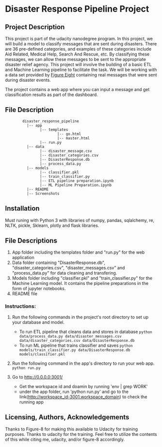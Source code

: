# Disaster Response Pipeline Project

## Project Description
This project is part of the udacity nanodegree program.
In this project, we will build a model to classify messages that are sent during disasters. There are 36 pre-defined categories, and examples of these categories include Aid Related, Medical Help, Search And Rescue, etc. By classifying these messages, we can allow these messages to be sent to the appropriate disaster relief agency. This project will involve the building of a basic ETL and Machine Learning pipeline to facilitate the task. We will be working with a data set provided by [Figure Eight](https://www.figure-eight.com/) containing real messages that were sent during disaster events.

The project contains a web app where you can input a message and get classification results as part of the dashboard.

## File Description
~~~~~~~
        disaster_response_pipeline
          |-- app
                |-- templates
                        |-- go.html
                        |-- master.html
                |-- run.py
          |-- data
                |-- disaster_message.csv
                |-- disaster_categories.csv
                |-- DisasterResponse.db
                |-- process_data.py
          |-- models
                |-- classifier.pkl
                |-- train_classifier.py
                |-- ETL pipeline preparation.ipynb
                |-- ML Pipeline Preparation.ipynb
          |-- README
          |-- Screenshots
~~~~~~~

## Installation
Must runing with Python 3 with libraries of numpy, pandas, sqlalchemy, re, NLTK, pickle, Sklearn, plotly and flask libraries.

## File Descriptions
1. App folder including the templates folder and "run.py" for the web application
2. Data folder containing "DisasterResponse.db", "disaster_categories.csv", "disaster_messages.csv" and "process_data.py" for data cleaning and transfering.
3. Models folder including "classifier.pkl" and "train_classifier.py" for the Machine Learning model. It contains the pipeline preparations in the form of jupyter notebooks.
4. README file



### Instructions:
1. Run the following commands in the project's root directory to set up your database and model.

    - To run ETL pipeline that cleans data and stores in database
        `python data/process_data.py data/disaster_messages.csv data/disaster_categories.csv data/DisasterResponse.db`
    - To run ML pipeline that trains classifier and saves
        `python models/train_classifier.py data/DisasterResponse.db models/classifier.pkl`

2. Run the following command in the app's directory to run your web app.
    `python run.py`

3. Go to http://0.0.0.0:3001/
    - Get the workspace id and doamin by running 'env | grep WORK'
    - under the app folder, run 'python run.py' and go to the link(http://workspace_id-3001.workspace_domain) to check the running app

## Licensing, Authors, Acknowledgements
Thanks to Figure-8 for making this available to Udacity for training purposes. Thanks to udacity for the training. Feel free to utilize the contents of this while citing me, udacity, and/or figure-8 accordingly.

